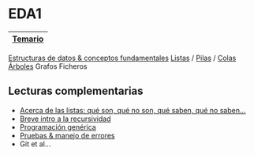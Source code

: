 # EDA1

|[Temario](/temario/README.md)|
|-|
[Estructuras de datos & conceptos fundamentales](temario/001-intro/primitivasMatricesClasesObjetos.md)
[Listas](temario/002-00-listas/README.md) / [Pilas](temario/002-01-pilas/README.md) / [Colas](temario/002-02-colas/README.mdDME.md)
[Árboles](temario/003-arboles/README.md)
Grafos
Ficheros

## Lecturas complementarias

- [Acerca de las listas: qué son, qué no son, qué saben, qué no saben...](/temario/999-otrosTemas/acercaDeListas.md)
- [Breve intro a la recursividad](/temario/999-otrosTemas/recursividad.md)
- [Programación genérica](/temario/999-otrosTemas/programacionGenerica.md)
- [Pruebas & manejo de errores](/temario/999-otrosTemas/pruebas.md)
- Git et al...